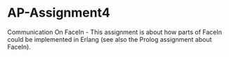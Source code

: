 AP-Assignment4
==============

Communication On FaceIn - This assignment is about how parts of FaceIn could be implemented in Erlang (see also the Prolog assignment about FaceIn).
